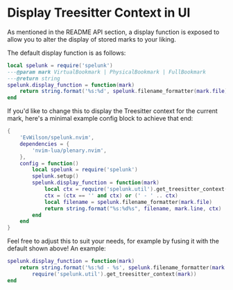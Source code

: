# Display Treesitter Context in UI

As mentioned in the README API section, a display function is exposed to allow you to alter the display of stored marks to your liking.

The default display function is as follows:
```lua
local spelunk = require('spelunk')
---@param mark VirtualBookmark | PhysicalBookmark | FullBookmark
---@return string
spelunk.display_function = function(mark)
	return string.format('%s:%d', spelunk.filename_formatter(mark.file), mark.line)
end
```

If you'd like to change this to display the Treesitter context for the current mark, here's a minimal example config block to achieve that end:
```lua
{
	'EvWilson/spelunk.nvim',
	dependencies = {
		'nvim-lua/plenary.nvim',
	},
	config = function()
		local spelunk = require('spelunk')
		spelunk.setup()
		spelunk.display_function = function(mark)
			local ctx = require('spelunk.util').get_treesitter_context(mark)
			ctx = (ctx == '' and ctx) or (' - ' .. ctx)
			local filename = spelunk.filename_formatter(mark.file)
			return string.format("%s:%d%s", filename, mark.line, ctx)
		end
	end
}
```

Feel free to adjust this to suit your needs, for example by fusing it with the default shown above! An example:
```lua
spelunk.display_function = function(mark)
	return string.format('%s:%d - %s', spelunk.filename_formatter(mark.file), mark.line,
		require('spelunk.util').get_treesitter_context(mark))
end
```
